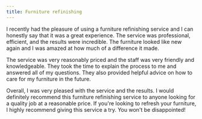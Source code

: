 ```yaml
---
title: Furniture refinishing
---
```


I recently had the pleasure of using a furniture refinishing service and I can honestly say that it was a great experience. The service was professional, efficient, and the results were incredible. The furniture looked like new again and I was amazed at how much of a difference it made.

The service was very reasonably priced and the staff was very friendly and knowledgeable. They took the time to explain the process to me and answered all of my questions. They also provided helpful advice on how to care for my furniture in the future.

Overall, I was very pleased with the service and the results. I would definitely recommend this furniture refinishing service to anyone looking for a quality job at a reasonable price. If you're looking to refresh your furniture, I highly recommend giving this service a try. You won't be disappointed!